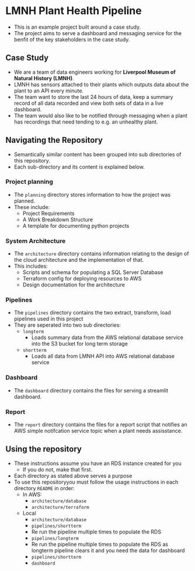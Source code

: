 # LMNH Plant Health Pipeline

- This is an example project built around a case study.
- The project aims to serve a dashboard and messaging service for the benfit of the key stakeholders in the case study.

## Case Study

- We are a team of data engineers working for **Liverpool Museum of Natural History (LMNH)**.
- LMNH has sensors attached to their plants which outputs data about the plant to an API every minute.
- The team want to store the last 24 hours of data, keep a summary record of all data recorded and view both sets of data in a live dashboard.
- The team would also like to be notified through messaging when a plant has recordings that need tending to e.g. an unhealthy plant.

## Navigating the Repository

- Semantically similar content has been grouped into sub directories of this repository.
- Each sub-directory and its content is explained below.

### Project planning

- The `planning` directory stores information to how the project was planned.
- These include:
    - Project Requirements
    - A Work Breakdown Structure
    - A template for documenting python projects

### System Architecture

- The `architecture` directory contains information relating to the design of the cloud architecture and the implementation of that.
- This includes:
    - Scripts and schema for populating a SQL Server Database
    - Terraform config for deploying resources to AWS
    - Design documentation for the architecture

### Pipelines

- The `pipelines` directory contains the two extract, transform, load pipelines used in this project
- They are seperated into two sub directories:
    - `longterm`
        - Loads summary data from the AWS relational database service into the S3 bucket for long term storage
    - `shortterm`
        - Loads all data from LMNH API into AWS relational database service

### Dashboard

- The `dashboard` directory contains the files for serving a streamlit dashboard.

### Report

- The `report` directory contains the files for a report script that notifies an AWS simple notifcation service topic when a plant needs assisstance.

## Using the repository

- These instructions assume you have an RDS instance created for you 
    - If you do not, make that first.
- Each directory as stated above serves a purpose
- To use this repositoryyou must follow the usage instructions in each directory `README` in order:
    - In AWS: 
        - `architecture/database`
        - `architecture/terraform`
    - Local
        - `architecture/database`
        - `pipelines/shortterm`
        - Re run the pipeline multiple times to populate the RDS
        - `pipelines/longterm`
        - Re run the pipeline multiple times to populate the RDS as longterm pipeline clears it and you need the data for dashboard 
        - `pipelines/shortterm`
        - `dashboard`